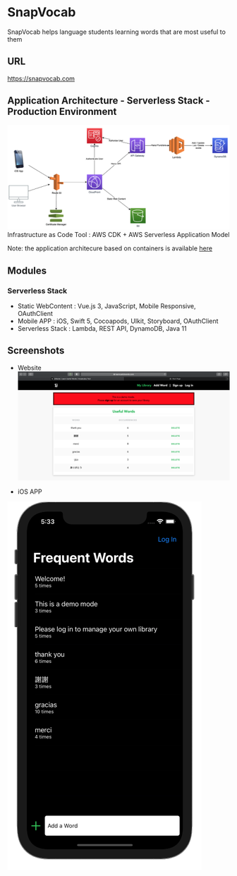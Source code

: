 # SnapVocab
SnapVocab helps language students learning words that are most useful to them

## URL
https://snapvocab.com

## Application Architecture - Serverless Stack - Production Environment
![application_architecture](/misc/application_architecture_serverless.png)
Infrastructure as Code Tool : AWS CDK + AWS Serverless Application Model

Note: the application architecure based on containers is available [here](https://github.com/Jayrome974/learnusefulwords)

## Modules
### Serverless Stack
* Static WebContent : Vue.js 3, JavaScript, Mobile Responsive, OAuthClient
* Mobile APP : iOS, Swift 5, Cocoapods, UIkit, Storyboard, OAuthClient
* Serverless Stack : Lambda, REST API, DynamoDB, Java 11

## Screenshots
* Website
![snapvocab_webiste_screenshot](/misc/snapvocab_website.png)

* iOS APP

![snapvocab_ios_screenshot](/misc/snapvocab_ios.png)
